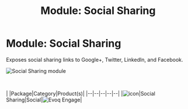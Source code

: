 ﻿---
uid: module-social-sharing
locale: en
title: "Module: Social Sharing"
dnneditions: 
dnnversion: 09.02.00
related-topics: module-activities,module-activity-stream,module-answers,module-blogs,module-challenges,module-discussions,module-group-directory,module-group-spaces,module-ideas,module-journal,module-latest-challenges,module-leaderboard,module-member-directory,module-message-center,module-my-status,module-profile-dashboard,module-social-groups,module-related-content,module-social-events,module-user-badges,module-wiki
---

# Module: Social Sharing

Exposes social sharing links to Google+, Twitter, LinkedIn, and Facebook.

  

![Social Sharing module](/images/scr-module-SocialSharing.png)

  

 

|  |Package|Category|Product(s)|
|--|--|--|--|--|
|![icon](/images/ico-module-socialsharing.png)|Social Sharing|Social|![Evoq Engage](/images/ico-evoq-engage.png)|
